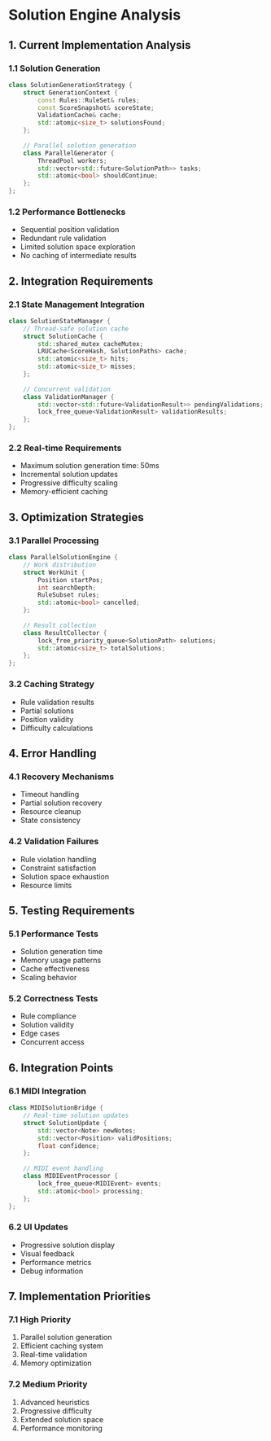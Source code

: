 # Solution Engine Analysis

## 1. Current Implementation Analysis

### 1.1 Solution Generation
```cpp
class SolutionGenerationStrategy {
	struct GenerationContext {
		const Rules::RuleSet& rules;
		const ScoreSnapshot& scoreState;
		ValidationCache& cache;
		std::atomic<size_t> solutionsFound;
	};
	
	// Parallel solution generation
	class ParallelGenerator {
		ThreadPool workers;
		std::vector<std::future<SolutionPath>> tasks;
		std::atomic<bool> shouldContinue;
	};
};
```

### 1.2 Performance Bottlenecks
- Sequential position validation
- Redundant rule validation
- Limited solution space exploration
- No caching of intermediate results

## 2. Integration Requirements

### 2.1 State Management Integration
```cpp
class SolutionStateManager {
	// Thread-safe solution cache
	struct SolutionCache {
		std::shared_mutex cacheMutex;
		LRUCache<ScoreHash, SolutionPaths> cache;
		std::atomic<size_t> hits;
		std::atomic<size_t> misses;
	};
	
	// Concurrent validation
	class ValidationManager {
		std::vector<std::future<ValidationResult>> pendingValidations;
		lock_free_queue<ValidationResult> validationResults;
	};
};
```

### 2.2 Real-time Requirements
- Maximum solution generation time: 50ms
- Incremental solution updates
- Progressive difficulty scaling
- Memory-efficient caching

## 3. Optimization Strategies

### 3.1 Parallel Processing
```cpp
class ParallelSolutionEngine {
	// Work distribution
	struct WorkUnit {
		Position startPos;
		int searchDepth;
		RuleSubset rules;
		std::atomic<bool> cancelled;
	};
	
	// Result collection
	class ResultCollector {
		lock_free_priority_queue<SolutionPath> solutions;
		std::atomic<size_t> totalSolutions;
	};
};
```

### 3.2 Caching Strategy
- Rule validation results
- Partial solutions
- Position validity
- Difficulty calculations

## 4. Error Handling

### 4.1 Recovery Mechanisms
- Timeout handling
- Partial solution recovery
- Resource cleanup
- State consistency

### 4.2 Validation Failures
- Rule violation handling
- Constraint satisfaction
- Solution space exhaustion
- Resource limits

## 5. Testing Requirements

### 5.1 Performance Tests
- Solution generation time
- Memory usage patterns
- Cache effectiveness
- Scaling behavior

### 5.2 Correctness Tests
- Rule compliance
- Solution validity
- Edge cases
- Concurrent access

## 6. Integration Points

### 6.1 MIDI Integration
```cpp
class MIDISolutionBridge {
	// Real-time solution updates
	struct SolutionUpdate {
		std::vector<Note> newNotes;
		std::vector<Position> validPositions;
		float confidence;
	};
	
	// MIDI event handling
	class MIDIEventProcessor {
		lock_free_queue<MIDIEvent> events;
		std::atomic<bool> processing;
	};
};
```

### 6.2 UI Updates
- Progressive solution display
- Visual feedback
- Performance metrics
- Debug information

## 7. Implementation Priorities

### 7.1 High Priority
1. Parallel solution generation
2. Efficient caching system
3. Real-time validation
4. Memory optimization

### 7.2 Medium Priority
1. Advanced heuristics
2. Progressive difficulty
3. Extended solution space
4. Performance monitoring